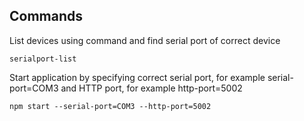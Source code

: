 ## Commands
List devices using command and find serial port of correct device
```
serialport-list
```

Start application by specifying correct serial port, for example serial-port=COM3 and HTTP port, for example http-port=5002
```
npm start --serial-port=COM3 --http-port=5002
```
